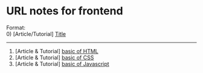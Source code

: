 # URL notes for frontend
Format: \
0) [Article/Tutorial] [Title](hyperlink)
  - - -
1) [Article & Tutorial] [basic of HTML](fundamental/html.md)
1) [Article & Tutorial] [basic of CSS](fundamental/css.md)
1) [Article & Tutorial] [basic of Javascript](fundamental/js.md)